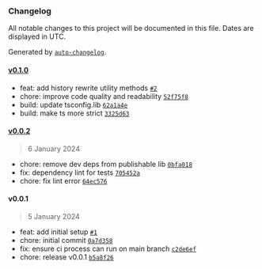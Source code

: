 ### Changelog

All notable changes to this project will be documented in this file. Dates are displayed in UTC.

Generated by [`auto-changelog`](https://github.com/CookPete/auto-changelog).

#### [v0.1.0](https://github.com/valtiojs/valtio-history/compare/v0.0.2...v0.1.0)

- feat: add history rewrite utility methods [`#2`](https://github.com/valtiojs/valtio-history/pull/2)
- chore: improve code quality and readability [`52f75f8`](https://github.com/valtiojs/valtio-history/commit/52f75f88851884cad5a8b28821c68aaa9544612c)
- build: update tsconfig.lib [`62a1a4e`](https://github.com/valtiojs/valtio-history/commit/62a1a4e0ab0329f7157963578f777a484b6fd6cd)
- build: make ts more strict [`3325d63`](https://github.com/valtiojs/valtio-history/commit/3325d6358a89563921f9e65ba5ab3391bc0b98f3)

#### [v0.0.2](https://github.com/valtiojs/valtio-history/compare/v0.0.1...v0.0.2)

> 6 January 2024

- chore: remove dev deps from publishable lib [`0bfa018`](https://github.com/valtiojs/valtio-history/commit/0bfa0180a2247da8280efbb2f489056f44da65f8)
- fix: dependency lint for tests [`705452a`](https://github.com/valtiojs/valtio-history/commit/705452af4e129b554ca44e9bff57aa79d1cbedef)
- chore: fix lint error [`64ec576`](https://github.com/valtiojs/valtio-history/commit/64ec57624e2506a1480e169959050aa43fa335ef)

#### v0.0.1

> 5 January 2024

- feat: add initial setup [`#1`](https://github.com/valtiojs/valtio-history/pull/1)
- chore: initial commit [`0a7d358`](https://github.com/valtiojs/valtio-history/commit/0a7d358ea4310fec655a9e26f81c30c0f8f2e2c2)
- fix: ensure ci process can run on main branch [`c2de6ef`](https://github.com/valtiojs/valtio-history/commit/c2de6efb615962741849f75790da16b3b02f6952)
- chore: release v0.0.1 [`b5a8f26`](https://github.com/valtiojs/valtio-history/commit/b5a8f26ac3d18d6746f78d271f96afb9a88e1c7b)
